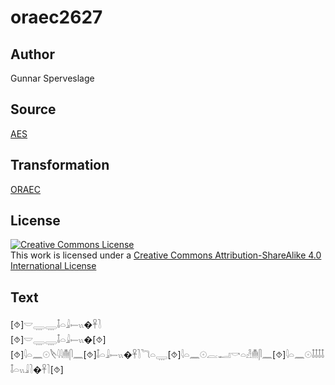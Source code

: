 # oraec2627

## Author

Gunnar Sperveslage

## Source

[AES](https://github.com/simondschweitzer/aes)

## Transformation

[ORAEC](https://oraec.github.io/)

## License

<a rel="license" href="http://creativecommons.org/licenses/by-sa/4.0/"><img alt="Creative Commons License" style="border-width:0" src="https://i.creativecommons.org/l/by-sa/4.0/88x31.png" /></a><br />This work is licensed under a <a rel="license" href="http://creativecommons.org/licenses/by-sa/4.0/">Creative Commons Attribution-ShareAlike 4.0 International License</a>

## Text

[⯑]𓎟𓇾𓇾𓄤𓏏𓇍𓍿𓏭�𓋹𓍘<br>
[⯑]𓎟𓇾𓇾𓄤𓏏𓇍𓍿𓏭�[⯑]<br>
[⯑]𓇋𓏏𓈖𓇳𓌸𓇋𓇋𓄟𓋴𓈖[⯑]𓄤𓏏𓇍𓍿𓏭�𓋹𓍘𓆓𓏏𓇾[⯑]𓇋𓏏𓈖𓇳𓐛𓂝𓎡𓏏𓁐𓄟𓋴𓈖[⯑]𓇋𓏏𓈖𓇳𓄤𓄤𓄤𓄤𓄤𓏏𓏭𓇍𓍘�𓋹𓍘[⯑]<br>
